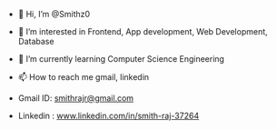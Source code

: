- 👋 Hi, I’m @Smithz0
- 👀 I’m interested in Frontend, App development, Web Development, Database
- 🌱 I’m currently learning Computer Science Engineering
- 📫 How to reach me gmail, linkedin

- Gmail ID: smithrajr@gmail.com
- Linkedin : www.linkedin.com/in/smith-raj-37264

<!---
Smithz0/Smithz0 is a ✨ special ✨ repository because its `README.md` (this file) appears on your GitHub profile.
You can click the Preview link to take a look at your changes.
--->
